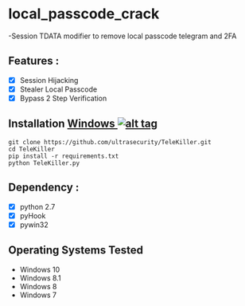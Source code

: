 # local_passcode_crack
-Session TDATA modifier to remove local passcode telegram and 2FA

## Features :

- [x] Session Hijacking 
- [x] Stealer Local Passcode
- [x] Bypass 2 Step Verification

## Installation [Windows ](https://wikipedia.org/wiki/Microsoft_Windows)[![alt tag](http://icons.iconarchive.com/icons/tatice/cristal-intense/32/Windows-icon.png)](https://fr.wikipedia.org/wiki/Microsoft_Windows)

```
git clone https://github.com/ultrasecurity/TeleKiller.git
cd TeleKiller
pip install -r requirements.txt
python TeleKiller.py
```

## Dependency :

- [x] python 2.7
- [x] pyHook
- [x] pywin32

## Operating Systems Tested

- Windows 10
- Windows 8.1
- Windows 8
- Windows 7

